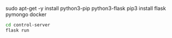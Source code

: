sudo apt-get -y install python3-pip python3-flask
pip3 install flask pymongo docker

```sh
cd control-server
flask run
```